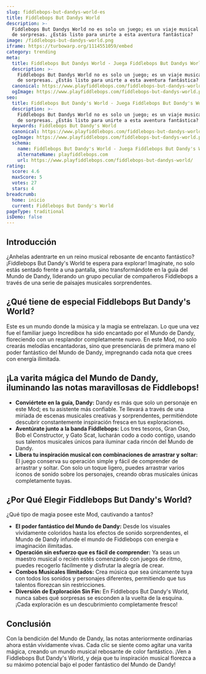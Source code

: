 ```yaml
---
slug: fiddlebops-but-dandys-world-es
title: Fiddlebops But Dandys World
description: >-
  Fiddlebops But Dandys World no es solo un juego; es un viaje musical lleno
  de sorpresas. ¿Estás listo para unirte a esta aventura fantástica?
image: /fiddlebops-but-dandys-world.png
iframe: https://turbowarp.org/1114551059/embed
category: trending
meta:
  title: Fiddlebops But Dandys World - Juega Fiddlebops But Dandys World Online
  description: >-
    Fiddlebops But Dandys World no es solo un juego; es un viaje musical lleno
    de sorpresas. ¿Estás listo para unirte a esta aventura fantástica?
  canonical: https://www.playfiddlebops.com/fiddlebops-but-dandys-world/
  ogImage: https://www.playfiddlebops.com/fiddlebops-but-dandys-world.png
seo:
  title: Fiddlebops But Dandy's World - Juega Fiddlebops But Dandy's World Online
  description: >-
    Fiddlebops But Dandys World no es solo un juego; es un viaje musical lleno
    de sorpresas. ¿Estás listo para unirte a esta aventura fantástica?
  keywords: Fiddlebops But Dandy's World
  canonical: https://www.playfiddlebops.com/fiddlebops-but-dandys-world/
  ogImage: https://www.playfiddlebops.com/fiddlebops-but-dandys-world.png
  schema:
    name: Fiddlebops But Dandy's World - Juega Fiddlebops But Dandy's World Online
    alternateName: playfiddlebops.com
    url: https://www.playfiddlebops.com/fiddlebops-but-dandys-world/
rating:
  score: 4.6
  maxScore: 5
  votes: 27
  stars: 4
breadcrumb:
  home: inicio
  current: Fiddlebops But Dandy's World
pageType: traditional
isDemo: false
---
```


## Introducción

¿Anhelas adentrarte en un reino musical rebosante de encanto fantástico? ¡Fiddlebops But Dandy's World te espera para explorar! Imagínate, no solo estás sentado frente a una pantalla, sino transformándote en la guía del Mundo de Dandy, liderando un grupo peculiar de compañeros Fiddlebops a través de una serie de paisajes musicales sorprendentes.

## ¿Qué tiene de especial Fiddlebops But Dandy's World?

Este es un mundo donde la música y la magia se entrelazan. Lo que una vez fue el familiar juego Incredibox ha sido encantado por el Mundo de Dandy, floreciendo con un resplandor completamente nuevo. En este Mod, no solo crearás melodías encantadoras, sino que presenciarás de primera mano el poder fantástico del Mundo de Dandy, impregnando cada nota que crees con energía ilimitada.

## ¡La varita mágica del Mundo de Dandy, iluminando las notas maravillosas de Fiddlebops!

- **Conviértete en la guía, Dandy:** Dandy es más que solo un personaje en este Mod; es tu asistente más confiable. Te llevará a través de una miríada de escenas musicales creativas y sorprendentes, permitiéndote descubrir constantemente inspiración fresca en tus exploraciones.
- **Aventúrate junto a la banda Fiddlebops:** Los tres tesoros, Gran Oso, Bob el Constructor, y Gato Scat, lucharán codo a codo contigo, usando sus talentos musicales únicos para iluminar cada rincón del Mundo de Dandy.
- **Libera tu inspiración musical con combinaciones de arrastrar y soltar:** El juego conserva su operación simple y fácil de comprender de arrastrar y soltar. Con solo un toque ligero, puedes arrastrar varios íconos de sonido sobre los personajes, creando obras musicales únicas completamente tuyas.

## ¿Por Qué Elegir Fiddlebops But Dandy's World?

¿Qué tipo de magia posee este Mod, cautivando a tantos?

- **El poder fantástico del Mundo de Dandy:** Desde los visuales vívidamente coloridos hasta los efectos de sonido sorprendentes, el Mundo de Dandy infunde el mundo de Fiddlebops con energía e imaginación ilimitadas.
- **Operación sin esfuerzo que es fácil de comprender:** Ya seas un maestro musical o recién estés comenzando con juegos de ritmo, puedes recogerlo fácilmente y disfrutar la alegría de crear.
- **Combos Musicales Ilimitados:** Crea música que sea únicamente tuya con todos los sonidos y personajes diferentes, permitiendo que tus talentos florezcan sin restricciones.
- **Diversión de Exploración Sin Fin:** En Fiddlebops But Dandy's World, nunca sabes qué sorpresas se esconden a la vuelta de la esquina. ¡Cada exploración es un descubrimiento completamente fresco!

## Conclusión

Con la bendición del Mundo de Dandy, las notas anteriormente ordinarias ahora están vívidamente vivas. Cada clic se siente como agitar una varita mágica, creando un mundo musical rebosante de color fantástico. ¡Ven a Fiddlebops But Dandy's World, y deja que tu inspiración musical florezca a su máximo potencial bajo el poder fantástico del Mundo de Dandy!
